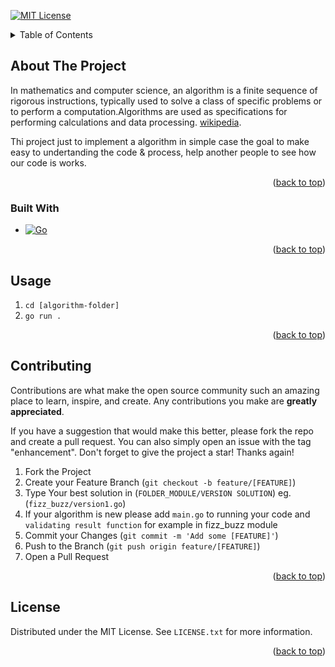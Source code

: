 <a name="readme-top"></a>

[![MIT License][license-shield]][license-url]

<!-- TABLE OF CONTENTS -->
<details>
  <summary>Table of Contents</summary>
  <ol>
    <li>
      <a href="#about-the-project">About The Project</a>
      <ul>
        <li><a href="#built-with">Built With</a></li>
      </ul>
    </li>
    <li><a href="#usage">Usage</a></li>
    <li><a href="#contributing">Contributing</a></li>
    <li><a href="#license">License</a></li>
  </ol>
</details>



<!-- ABOUT THE PROJECT -->
## About The Project

In mathematics and computer science, an algorithm is a finite sequence of rigorous instructions, typically used to solve a class of specific problems or to perform a computation.Algorithms are used as specifications for performing calculations and data processing. [wikipedia][wikipedia-algorithm].

Thi project just to implement a algorithm in simple case the goal to make easy to undertanding the code & process, help another people to see how our code is works.

<p align="right">(<a href="#readme-top">back to top</a>)</p>



### Built With

* [![Go][Go.com]][Go-url]

<p align="right">(<a href="#readme-top">back to top</a>)</p>

<!-- USAGE EXAMPLES -->
## Usage
1. ```cd [algorithm-folder]```
2. ```go run .```
<p align="right">(<a href="#readme-top">back to top</a>)</p>

<!-- CONTRIBUTING -->
## Contributing

Contributions are what make the open source community such an amazing place to learn, inspire, and create. Any contributions you make are **greatly appreciated**.

If you have a suggestion that would make this better, please fork the repo and create a pull request. You can also simply open an issue with the tag "enhancement".
Don't forget to give the project a star! Thanks again!

1. Fork the Project
2. Create your Feature Branch (`git checkout -b feature/[FEATURE]`)
3. Type Your best solution in (`FOLDER_MODULE/VERSION SOLUTION`) eg. (`fizz_buzz/version1.go`) 
4. If your algorithm is new please add `main.go` to running your code and `validating result function` for example in fizz_buzz module
5. Commit your Changes (`git commit -m 'Add some [FEATURE]'`)
6. Push to the Branch (`git push origin feature/[FEATURE]`)
7. Open a Pull Request

<p align="right">(<a href="#readme-top">back to top</a>)</p>


<!-- LICENSE -->
## License

Distributed under the MIT License. See `LICENSE.txt` for more information.

<p align="right">(<a href="#readme-top">back to top</a>)</p>


[GO.com]:https://img.shields.io/badge/GO%20-0769AD?style=flat&logo=go&logoColor=white
[GO-Url]:https://go.dev/
[license-shield]: https://img.shields.io/github/license/briankliwon/algorithm-go
[license-url]: https://github.com/briankliwon/algorithm-go/blob/main/LICENSE
[wikipedia-algorithm]:https://en.wikipedia.org/wiki/Algorithm

